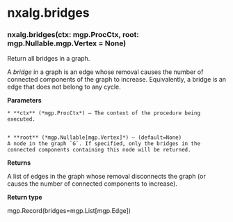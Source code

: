 # nxalg.bridges


### nxalg.bridges(ctx: mgp.ProcCtx, root: mgp.Nullable.mgp.Vertex = None)
Return all bridges in a graph.

A *bridge* in a graph is an edge whose removal causes the number of
connected components of the graph to increase.  Equivalently, a bridge is an
edge that does not belong to any cycle.


**Parameters**

    
    * **ctx** (*mgp.ProcCtx*) – The context of the procedure being executed.


    * **root** (*mgp.Nullable[mgp.Vertex]*) – (default=None)
    A node in the graph `G`. If specified, only the bridges in the
    connected components containing this node will be returned.



**Returns**

A list of edges in the graph whose removal disconnects the graph (or
    causes the number of connected components to increase).



**Return type**

mgp.Record(bridges=mgp.List[mgp.Edge])
